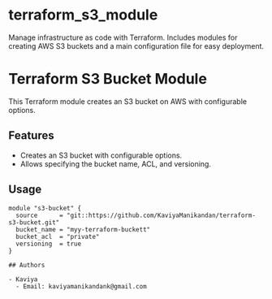 # terraform_s3_module
Manage infrastructure as code with Terraform. Includes modules for creating AWS S3 buckets and a main configuration file for easy deployment.

# Terraform S3 Bucket Module

This Terraform module creates an S3 bucket on AWS with configurable options.

## Features

- Creates an S3 bucket with configurable options.
- Allows specifying the bucket name, ACL, and versioning.

## Usage

```hcl
module "s3-bucket" {
  source      = "git::https://github.com/KaviyaManikandan/terraform-s3-bucket.git"
  bucket_name = "myy-terraform-buckett"
  bucket_acl  = "private"
  versioning  = true
}

## Authors

- Kaviya
  - Email: kaviyamanikandank@gmail.com
